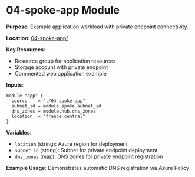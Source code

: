 # 04-spoke-app Module
**Purpose**: Example application workload with private endpoint connectivity.

**Location**: [04-spoke-app/](04-spoke-app/)

**Key Resources**:
- Resource group for application resources
- Storage account with private endpoint
- Commented web application example

**Inputs**:
```hcl
module "app" {
  source    = "./04-spoke-app"
  subnet_id = module.spoke.subnet_id
  dns_zones = module.hub.dns_zones
  location  = "france central"
}
```

**Variables**:
- `location` (string): Azure region for deployment
- `subnet_id` (string): Subnet for private endpoint deployment
- `dns_zones` (map): DNS zones for private endpoint registration

**Example Usage**: Demonstrates automatic DNS registration via Azure Policy
